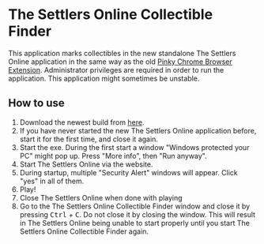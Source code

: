 # The Settlers Online Collectible Finder

This application marks collectibles in the new standalone The Settlers Online application in the same way as the old [Pinky Chrome Browser Extension](https://chrome.google.com/webstore/detail/pinky/eijmklfnehnnkbfcoabieogaomookbna?hl=en).
Administrator privileges are required in order to run the application.
This application might sometimes be unstable.

## How to use

1. Download the newest build from [here](https://github.com/caheuer/tso-collectible-finder/releases).
2. If you have never started the new The Settlers Online application before, start it for the first time, and close it again.
3. Start the exe. During the first start a window "Windows protected your PC" might pop up. Press "More info", then "Run anyway".
4. Start The Settlers Online via the website.
5. During startup, multiple "Security Alert" windows will appear. Click "yes" in all of them.
6. Play!
7. Close The Settlers Online when done with playing
8. Go to the The Settlers Online Collectible Finder window and close it by pressing <kbd>Ctrl</kbd> + <kbd>C</kbd>. Do not close it by closing the window. This will result in The Settlers Online being unable to start properly until you start The Settlers Online Collectible Finder again.